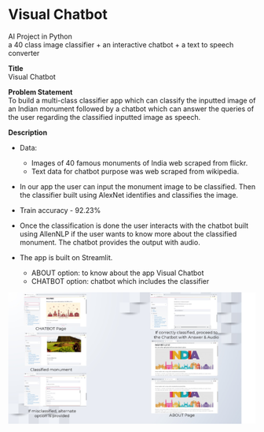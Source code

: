 # Visual Chatbot  
AI Project in Python  
a 40 class image classifier + an interactive chatbot + a text to speech converter  

**Title**  
Visual Chatbot  

**Problem Statement**  
To build a multi-class classifier app which can classify the inputted image of an Indian monument followed by a chatbot which can answer the queries of the user regarding the classified inputted image as speech.  

**Description**  
- Data:  
  - Images of 40 famous monuments of India web scraped from flickr. 
  - Text data for chatbot purpose was web scraped from wikipedia.

- In our app the user can input the monument image to be classified. Then the classifier built using AlexNet identifies and classifies the image.  
- Train accuracy - 92.23%  
- Once the classification is done the user interacts with the chatbot built using AllenNLP if the user wants to know more about the classified monument. The chatbot provides the output with audio.  
- The app is built on Streamlit.    
  - ABOUT option: to know about the app Visual Chatbot  
  - CHATBOT option: chatbot which includes the classifier

![alt text](https://github.com/dawnzachariah/Project1_Visual_Chatbot/blob/main/UI_Screenshot_Visual_Chatbot.jpg?raw=true)
